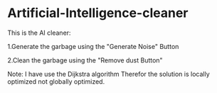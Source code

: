 # Artificial-Intelligence-cleaner

This is the AI cleaner:


1.Generate the garbage using the "Generate Noise" Button

2.Clean the garbage using the "Remove dust Button"

Note: I have use the Dijkstra algorithm Therefor the solution is locally optimized not globally optimized.
